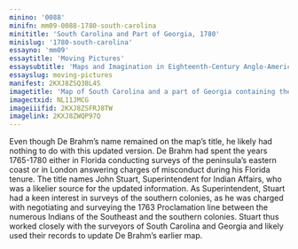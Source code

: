 ```yaml
---
minino: '0088'
minifn: mm09-0088-1780-south-carolina
minititle: 'South Carolina and Part of Georgia, 1780'
minislug: '1780-south-carolina'
essayno: 'mm09'
essaytitle: 'Moving Pictures'
essaysubtitle: 'Maps and Imagination in Eighteenth-Century Anglo-America'
essayslug: moving-pictures
manifest: 2KXJ8ZSQ38L4S
imagetitle: 'Map of South Carolina and a part of Georgia containing the whole sea-coast, all the islands, inlets, rivers, creeks, parishes, townships, boroughs,...'
imagectxid: NL11JMCG
imageiiifid: 2KXJ8ZSFRJ8TW
imagelink: 2KXJ8ZWQP97Q
---
```

Even though De Brahm’s name remained on the map’s title, he likely had nothing to do with this updated version. De Brahm had spent the years 1765-1780 either in Florida conducting surveys of the peninsula’s eastern coast or in London answering charges of misconduct during his Florida tenure. The title names John Stuart, Superintendent for Indian Affairs, who was a likelier source for the updated information. As Superintendent, Stuart had a keen interest in surveys of the southern colonies, as he was charged with negotiating and surveying the 1763 Proclamation line between the numerous Indians of the Southeast and the southern colonies. Stuart thus worked closely with the surveyors of South Carolina and Georgia and likely used their records to update De Brahm’s earlier map.

